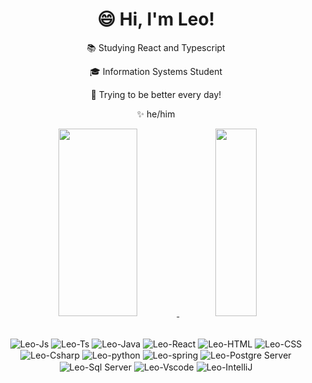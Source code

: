 <h1 align="center">😄 Hi, I'm Leo!</h1> 

<div align="center">
  <p>📚 Studying React and Typescript</p>
  <p>🎓 Information Systems Student</p>
  <p>🚀 Trying to be better every day!</p>
  <p>✨ he/him</li>
</div>


<p align="center">
  <a href="https://github.com/LeandroSFraga">
    <img width="50%" height="300px" src="https://github-readme-stats-sigma-five.vercel.app/api?username=LeandroSFraga&count_private=true&show_icons=true&&theme=dracula"/>
    <img width="36%" height="300px" src="https://github-readme-stats-eight-theta.vercel.app/api/top-langs/?username=LeandroSFraga&layout=compact&langs_count=8&theme=dracula"/>
  </a>
</p>

<div align="center" style="justify-content: space-between"><br>
  <img align="center" alt="Leo-Js" src="https://img.shields.io/badge/JavaScript-323330?style=for-the-badge&logo=javascript&logoColor=F7DF1E">
  <img align="center" alt="Leo-Ts" src="https://img.shields.io/badge/TypeScript-007ACC?style=for-the-badge&logo=typescript&logoColor=white">
  <img align="center" alt="Leo-Java" src="https://img.shields.io/badge/Java-ED8B00?style=for-the-badge&logo=java&logoColor=white">
  <img align="center" alt="Leo-React" src="https://img.shields.io/badge/React-20232A?style=for-the-badge&logo=react&logoColor=61DAFB">
  <img align="center" alt="Leo-HTML" src="https://img.shields.io/badge/HTML5-E34F26?style=for-the-badge&logo=html5&logoColor=white">
  <img align="center" alt="Leo-CSS" src="https://img.shields.io/badge/CSS3-1572B6?style=for-the-badge&logo=css3&logoColor=white">
  <img align="center" alt="Leo-Csharp" src="https://img.shields.io/badge/C%23-239120?style=for-the-badge&logo=c-sharp&logoColor=white">
  <img align="center" alt="Leo-python" src="https://img.shields.io/badge/Python-FFD43B?style=for-the-badge&logo=python&logoColor=blue">
  <img align="center" alt="Leo-spring" src="https://img.shields.io/badge/Spring-6DB33F?style=for-the-badge&logo=spring&logoColor=white">
  <img align="center" alt="Leo-Postgre Server" src="https://img.shields.io/badge/PostgreSQL-316192?style=for-the-badge&logo=postgresql&logoColor=white"/>
  <img align="center" alt="Leo-Sql Server" src="https://img.shields.io/badge/Microsoft%20SQL%20Server-CC2927?style=for-the-badge&logo=microsoft%20sql%20server&logoColor=white"/>
  <img align="center" alt="Leo-Vscode" src="https://img.shields.io/badge/VSCode-0078D4?style=for-the-badge&logo=visual%20studio%20code&logoColor=white"/>
  <img align="center" alt="Leo-IntelliJ" src="https://img.shields.io/badge/IntelliJ_IDEA-000000.svg?style=for-the-badge&logo=intellij-idea&logoColor=white"/>
</div>

